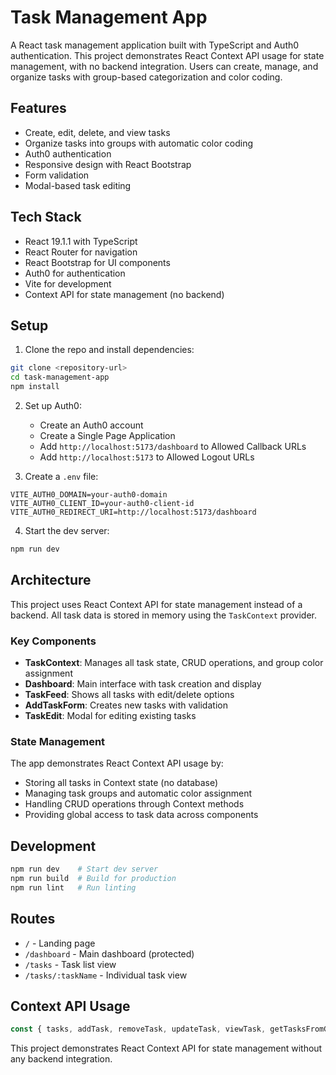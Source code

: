 # Task Management App

A React task management application built with TypeScript and Auth0 authentication. This project demonstrates React Context API usage for state management, with no backend integration. Users can create, manage, and organize tasks with group-based categorization and color coding.

## Features

- Create, edit, delete, and view tasks
- Organize tasks into groups with automatic color coding
- Auth0 authentication
- Responsive design with React Bootstrap
- Form validation
- Modal-based task editing

## Tech Stack

- React 19.1.1 with TypeScript
- React Router for navigation
- React Bootstrap for UI components
- Auth0 for authentication
- Vite for development
- Context API for state management (no backend)

## Setup

1. Clone the repo and install dependencies:
```bash
git clone <repository-url>
cd task-management-app
npm install
```

2. Set up Auth0:
   - Create an Auth0 account
   - Create a Single Page Application
   - Add `http://localhost:5173/dashboard` to Allowed Callback URLs
   - Add `http://localhost:5173` to Allowed Logout URLs

3. Create a `.env` file:
```env
VITE_AUTH0_DOMAIN=your-auth0-domain
VITE_AUTH0_CLIENT_ID=your-auth0-client-id
VITE_AUTH0_REDIRECT_URI=http://localhost:5173/dashboard
```

4. Start the dev server:
```bash
npm run dev
```

## Architecture

This project uses React Context API for state management instead of a backend. All task data is stored in memory using the `TaskContext` provider.

### Key Components
- **TaskContext**: Manages all task state, CRUD operations, and group color assignment
- **Dashboard**: Main interface with task creation and display
- **TaskFeed**: Shows all tasks with edit/delete options
- **AddTaskForm**: Creates new tasks with validation
- **TaskEdit**: Modal for editing existing tasks

### State Management
The app demonstrates React Context API usage by:
- Storing all tasks in Context state (no database)
- Managing task groups and automatic color assignment
- Handling CRUD operations through Context methods
- Providing global access to task data across components

## Development

```bash
npm run dev    # Start dev server
npm run build  # Build for production
npm run lint   # Run linting
```

## Routes

- `/` - Landing page
- `/dashboard` - Main dashboard (protected)
- `/tasks` - Task list view
- `/tasks/:taskName` - Individual task view

## Context API Usage

```typescript
const { tasks, addTask, removeTask, updateTask, viewTask, getTasksFromGroup } = useTasks();
```

This project demonstrates React Context API for state management without any backend integration.